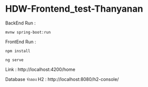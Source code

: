 # HDW-Frontend_test-Thanyanan

BackEnd Run :

    mvnw spring-boot:run
    
 FrontEnd Run :

    npm install

    ng serve
Link : http://localhost:4200/home

Database จำลอง H2 : http://localhost:8080/h2-console/
